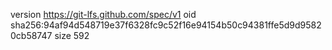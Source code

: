 version https://git-lfs.github.com/spec/v1
oid sha256:94af94d548719e37f6328fc9c52f16e94154b50c94381ffe5d9d95820cb58747
size 592
